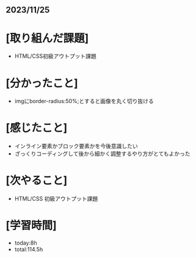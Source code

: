 ## 2023/11/25

# [取り組んだ課題]
- HTML/CSS初級アウトプット課題
# [分かったこと]
- imgにborder-radius:50%;とすると画像を丸く切り抜ける
# [感じたこと]
- インライン要素かブロック要素かを今後意識したい
- ざっくりコーディングして後から細かく調整するやり方がとてもよかった
# [次やること]
- HTML/CSS 初級アウトプット課題
# [学習時間]
- today:8h  
- total:114.5h
